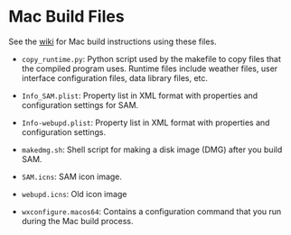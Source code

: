 # Mac Build Files

See the [wiki](https://github.com/sam/wiki) for Mac build instructions using these files.

- ```copy_runtime.py```: Python script used by the makefile to copy files that the compiled program uses. Runtime files include weather files, user interface configuration files, data library files, etc.

- ```Info_SAM.plist```: Property list in XML format with properties and configuration settings for SAM.

- ```Info-webupd.plist```: Property list in XML format with properties and configuration settings.

- ```makedmg.sh```: Shell script for making a disk image (DMG) after you build SAM.

- ```SAM.icns```: SAM icon image.

- ```webupd.icns```: Old icon image

- ```wxconfigure.macos64```: Contains a configuration command that you run during the Mac build process.


